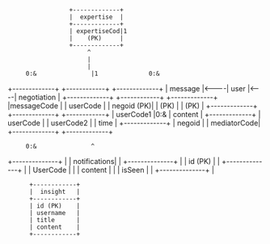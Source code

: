                      +-------------+
                     |  expertise  |
                     +-------------+
                     | expertiseCod|1
                     |    (PK)     |
                     +-------------+
                          ^
                          |
                          |
         0:&               |1              0:&
+-------------+     +------------+     +-------------+
|  message    |<----|    user    |<----| negotiation |
+-------------+     +------------+     +-------------+
|messageCode  |     | userCode   |     |  negoid (PK)| 
|   (PK)     |     |   (PK)     |     +-------------+
+-------------+     +------------+     | userCode1   |0:&
| content     |                       +-------------+
| userCode    |                       | userCode2   |
| time        |                       +-------------+
|  negoid     |                       | mediatorCode|
+-------------+                       +-------------+

         0:&               ^
+--------------+           |
| notifications|           |
+--------------+           |
|    id (PK)   |           |
+--------------+           |
|   UserCode   |           |
|   content    |           |
|   isSeen     |           |
+--------------+           |

          +------------+
          |  insight   |
          +------------+
          | id (PK)    |
          | username   |
          | title      |
          | content    |
          +------------+
